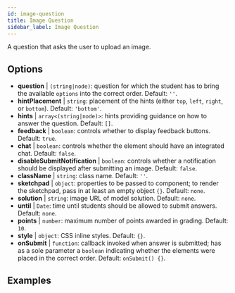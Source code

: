 ```yaml
---
id: image-question 
title: Image Question
sidebar_label: Image Question
---
```


A question that asks the user to upload an image.

## Options

* __question__ | `(string|node)`: question for which the student has to bring the available `options` into the correct order. Default: `''`.
* __hintPlacement__ | `string`: placement of the hints (either `top`, `left`, `right`, or `bottom`). Default: `'bottom'`.
* __hints__ | `array<(string|node)>`: hints providing guidance on how to answer the question. Default: `[]`.
* __feedback__ | `boolean`: controls whether to display feedback buttons. Default: `true`.
* __chat__ | `boolean`: controls whether the element should have an integrated chat. Default: `false`.
* __disableSubmitNotification__ | `boolean`: controls whether a notification should be displayed after submitting an image. Default: `false`.
* __className__ | `string`: class name. Default: `''`.
* __sketchpad__ | `object`: properties to be passed to <Sketchpad /> component; to render the sketchpad, pass in at least an empty object `{}`. Default: `none`.
* __solution__ | `string`: image URL of model solution. Default: `none`.
* __until__ | `Date`: time until students should be allowed to submit answers. Default: `none`.
* __points__ | `number`: maximum number of points awarded in grading. Default: `10`.
* __style__ | `object`: CSS inline styles. Default: `{}`.
* __onSubmit__ | `function`: callback invoked when answer is submitted; has as a sole parameter a `boolean` indicating whether the elements were placed in the correct order. Default: `onSubmit() {}`.


## Examples

